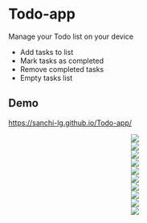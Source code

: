 # Todo-app
Manage your Todo  list on  your device
<br/>
* Add tasks to list
* Mark tasks as completed
* Remove completed tasks
* Empty tasks list

## Demo
https://sanchi-lg.github.io/Todo-app/


<p align="center">
  <img src="todo1.JPEG">
  <br/>
    <img src="todo2.JPEG">
  <br/>
    <img src="todo3.JPEG">
  <br/>
    <img src="todo4.JPEG">
  <br/>
    <img src="todo5.JPEG">
  <br/>
    <img src="todo6.JPEG">
  <br/>
    <img src="todo7.JPEG">
  <br/>
    <img src="todo8.JPEG">
  <br/>
    <img src="todo9.JPEG">
  <br/>
    <img src="todo10.JPEG">
  <br/>
</p>

